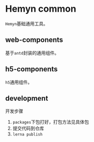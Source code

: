 # Hemyn common

`Hemyn`基础通用工具。

## web-components

基于`antd`封装的通用组件。

## h5-components

`h5`通用组件。

## development

开发步骤
1. `packages`下包打好，打包方法见具体包
2. 提交代码到仓库
3. `lerna publish`
